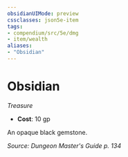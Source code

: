 ```yaml
---
obsidianUIMode: preview
cssclasses: json5e-item
tags:
- compendium/src/5e/dmg
- item/wealth
aliases: 
- "Obsidian"
---
```

# Obsidian
*Treasure*  

- **Cost**: 10 gp

An opaque black gemstone.

*Source: Dungeon Master's Guide p. 134*